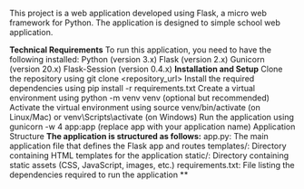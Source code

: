 This project is a web application developed using Flask, a micro web framework for Python. The application is designed to simple school web application.

****Technical Requirements****
To run this application, you need to have the following installed:
Python (version 3.x)
Flask (version 2.x)
Gunicorn (version 20.x)
Flask-Session (version 0.4.x)
****Installation and Setup****
Clone the repository using git clone <repository_url>
Install the required dependencies using pip install -r requirements.txt
Create a virtual environment using python -m venv venv (optional but recommended)
Activate the virtual environment using source venv/bin/activate (on Linux/Mac) or venv\Scripts\activate (on Windows)
Run the application using gunicorn -w 4 app:app (replace app with your application name)
Application Structure
**The application is structured as follows:**
app.py: The main application file that defines the Flask app and routes
templates/: Directory containing HTML templates for the application
static/: Directory containing static assets (CSS, JavaScript, images, etc.)
requirements.txt: File listing the dependencies required to run the application
**
